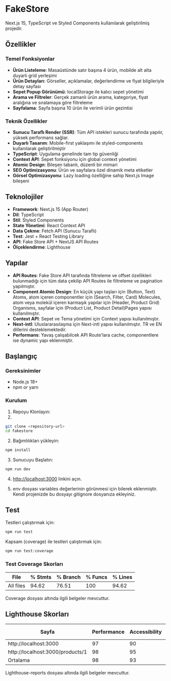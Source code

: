 # FakeStore

Next.js 15, TypeScript ve Styled Components kullanılarak geliştirilmiş projedir.

## Özellikler

### Temel Fonksiyonlar
- **Ürün Listeleme**: Masaüstünde satır başına 4 ürün, mobilde alt alta duyarlı grid yerleşimi
- **Ürün Detayları**: Görseller, açıklamalar, değerlendirme ve fiyat bilgileriyle detay sayfası
- **Sepet Popup Görünümü**: localStorage ile kalıcı sepet yönetimi
- **Arama ve Filtreler**: Gerçek zamanlı ürün arama, kategoriye, fiyat aralığına ve sıralamaya göre filtreleme
- **Sayfalama**: Sayfa başına 10 ürün ile verimli ürün gezintisi

### Teknik Özellikler
- **Sunucu Taraflı Render (SSR)**: Tüm API istekleri sunucu tarafında yapılır, yüksek performans sağlar.
- **Duyarlı Tasarım**: Mobile-first yaklaşımı ile styled-components kullanılarak geliştirilmiştir
- **TypeScript**: Uygulama genelinde tam tip güvenliği
- **Context API**: Sepet fonksiyonu için global context yönetimi
- **Atomic Design**: Bileşen tabanlı, düzenli bir mimari
- **SEO Optimizasyonu**: Ürün ve sayfalara özel dinamik meta etiketler
- **Görsel Optimizasyonu**: Lazy loading özelliğine sahip Next.js Image bileşeni

## Teknolojiler

- **Framework**: Next.js 15 (App Router)
- **Dil**: TypeScript
- **Stil**: Styled Components
- **State Yönetimi**: React Context API
- **Data Çekme**: Fetch API (Sunucu Taraflı) 
- **Test**: Jest + React Testing Library
- **API**: Fake Store API + NextJS API Routes
- **Ölçeklendirme**: Lighthouse

## Yapılar
- **API Routes**: Fake Store API tarafında filtreleme ve offset özellikleri bulunmadığı için tüm data çekilip API Routes ile filtreleme ve pagination yapılmıştır. 
- **Component Atomic Design**: En küçük yapı taşları için (Button, Text) Atoms, atom içeren componentler için (Search, Filter, Card) Molecules, atom veya molekül içeren karmaşık yapılar için (Header, Product Grid) Organisms, sayfalar için (Product List, Product Detail)Pages yapısı kullanılmıştır.
- **Context API**: Sepet ve Tema yönetimi için Context yapısı kullanılmıştır.
- **Next-intl**: Uluslararasılaşma için Next-intl yapısı kullanılmıştır. TR ve EN dillerini desteklemektedir. 
- **Performans**: Yavaş çalışabilcek API Route'lara cache, componentlere ise dynamic yapı eklenmiştir.


## Başlangıç

### Gereksinimler
- Node.js 18+
- npm or yarn

### Kurulum

1. Repoyu Klonlayın:
2.
```bash
git clone <repository-url>
cd fakestore
```

2. Bağımlılıkları yükleyin:
```bash
npm install
```

3. Sunucuyu Başlatın:
```bash
npm run dev
```

4. [http://localhost:3000](http://localhost:3000) linkini açın.

5. env dosyası variables değerlerinin görünmesi için bilerek eklenmiştir. Kendi projenizde bu dosyayı gitignore dosyanıza ekleyiniz. 

## Test

Testleri çalıştırmak için:
```bash
npm run test
```

Kapsam (coverage) ile testleri çalıştırmak için:
```bash
npm run test:coverage
```

### Test Coverage Skorları
| File       | % Stmts | % Branch | % Funcs | % Lines |
|------------|---------|----------|---------|---------|
| All files  | 94.62   | 76.51    | 100     | 94.62   |

Coverage dosyası altında ilgili belgeler mevcuttur.

## Lighthouse Skorları
| Sayfa                   | Performance | Accessibility | Best Practices | SEO  |
|-------------------------|-------------|---------------|----------------|------|
| http://localhost:3000   | 97          | 90            | 96             | 100  |
| http://localhost:3000/products/1 | 98          | 95            | 96             | 100  |
| Ortalama                | 98          | 93            | 96             | 100  |

Lighthouse-reports dosyası altında ilgili belgeler mevcuttur.